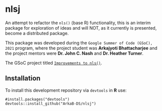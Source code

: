 # nlsj

An attempt to refactor the `nls()` (base R) functionality, this is an interim package for exploration of ideas and will NOT, as it currently is presented, become a distributed package.

This package was developed during the `Google Summer of Code (GSoC), 2021` program, where the project student was **Arkajyoti Bhattacharjee** and the project mentors were **Dr. John C. Nash** and **Dr. Heather Turner**.

The GSoC project titled [`Improvements to nls()`](https://github.com/ArkaB-DS/GSOC21-improveNLS). 

## Installation
To install this development repository via `devtools` in **R** use:

```
#install.packages("devtools")
devtools::install_github("ArkaB-DS/nlsj")
```
